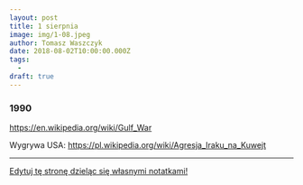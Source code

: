 ```yaml
---
layout: post
title: 1 sierpnia
image: img/1-08.jpeg
author: Tomasz Waszczyk
date: 2018-08-02T10:00:00.000Z
tags:
  - 
draft: true  
---
```


### 1990

https://en.wikipedia.org/wiki/Gulf_War

Wygrywa USA: https://pl.wikipedia.org/wiki/Agresja_Iraku_na_Kuwejt

---

<a href="https://github.com/TomaszWaszczyk/historia.waszczyk.com/edit/master/src/content/august-2.md" target="_blank">Edytuj tę stronę dzieląc się własnymi notatkami!</a>
